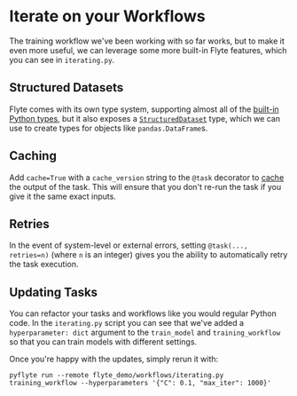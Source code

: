 # Iterate on your Workflows

The training workflow we've been working with so far works, but to
make it even more useful, we can leverage some more built-in Flyte
features, which you can see in `iterating.py`.

<!-- button: Open Python Workflow -->

## Structured Datasets

Flyte comes with its own type system, supporting almost all of the
[built-in Python types](https://docs.flyte.org/projects/cookbook/en/latest/auto/core/type_system/flyte_python_types.html#sphx-glr-auto-core-type-system-flyte-python-types-py),
but it also exposes a [`StructuredDataset`](https://docs.flyte.org/projects/cookbook/en/latest/auto/core/type_system/structured_dataset.html) type,
which we can use to create types for objects like `pandas.DataFrame`s.

## Caching

Add `cache=True` with a `cache_version` string to the `@task` decorator to [cache](https://docs.flyte.org/projects/cookbook/en/latest/auto/core/flyte_basics/task_cache.html#sphx-glr-auto-core-flyte-basics-task-cache-py) the output of the task. This
will ensure that you don't re-run the task if you give it the same exact inputs.

## Retries

In the event of system-level or external errors, setting `@task(..., retries=n)` (where
`n` is an integer) gives you the ability to automatically retry the task execution.

## Updating Tasks

You can refactor your tasks and workflows like you would regular Python code. In
the `iterating.py` script you can see that we've added a `hyperparameter: dict`
argument to the `train_model` and `training_workflow` so that you can train models
with different settings.

Once you're happy with the updates, simply rerun it with:

```
pyflyte run --remote flyte_demo/workflows/iterating.py training_workflow --hyperparameters '{"C": 0.1, "max_iter": 1000}'
```


<!-- button: Run remotely on terminal -->